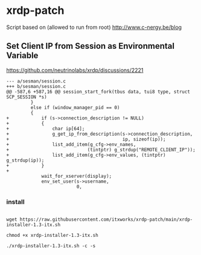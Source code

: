 # xrdp-patch

Script based on (allowed to run from root)
http://www.c-nergy.be/blog


## Set Client IP from Session as Environmental Variable

https://github.com/neutrinolabs/xrdp/discussions/2221

```
--- a/sesman/session.c
+++ b/sesman/session.c
@@ -587,6 +587,16 @@ session_start_fork(tbus data, tui8 type, struct SCP_SESSION *s)
         }
         else if (window_manager_pid == 0)
         {
+            if (s->connection_description != NULL)
+            {
+                char ip[64];
+                g_get_ip_from_description(s->connection_description,
+                                          ip, sizeof(ip));
+                list_add_item(g_cfg->env_names,
+                             (tintptr) g_strdup("REMOTE_CLIENT_IP"));
+                list_add_item(g_cfg->env_values, (tintptr) g_strdup(ip));
+            }
+
             wait_for_xserver(display);
             env_set_user(s->username,
                          0,
```

### install

``` 

wget https://raw.githubusercontent.com/itxworks/xrdp-patch/main/xrdp-installer-1.3-itx.sh

chmod +x xrdp-installer-1.3-itx.sh

./xrdp-installer-1.3-itx.sh -c -s


```

